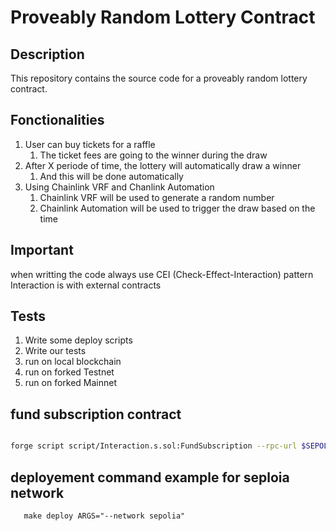 # Proveably Random Lottery Contract

## Description

This repository contains the source code for a proveably random lottery contract.

## Fonctionalities

1. User can buy tickets for a raffle
   1. The ticket fees are going to the winner during the draw
2. After X periode of time, the lottery will automatically draw a winner
   1. And this will be done automatically
3. Using Chainlink VRF and Chanlink Automation
   1. Chainlink VRF will be used to generate a random number
   2. Chainlink Automation will be used to trigger the draw based on the time

## Important

when writting the code always use CEI (Check-Effect-Interaction) pattern
Interaction is with external contracts

## Tests

1. Write some deploy scripts
2. Write our tests
3. run on local blockchain
4. run on forked Testnet
5. run on forked Mainnet

## fund subscription contract

```bash

forge script script/Interaction.s.sol:FundSubscription --rpc-url $SEPOLIA_RPC_URL --private-key $PRIVATE_KEY --broadcast

```

## deployement command example for seploia network

```
   make deploy ARGS="--network sepolia"
```
